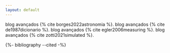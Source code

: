 ```yaml
---
layout: default
---
```


blog avançados {% cite borges2022astronomia %}.
blog avançados {% cite de1987dicionario %}.
blog avançados {% cite egler2006measuring %}.
blog avançados {% cite zotti2021simulated %}.

<!-- Bibliography -->
{%- bibliography --cited -%}